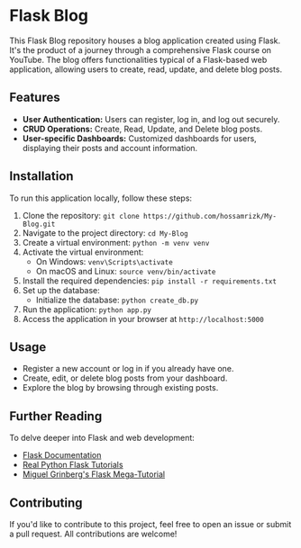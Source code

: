 # Flask Blog

This Flask Blog repository houses a blog application created using Flask. It's the product of a journey through a comprehensive Flask course on YouTube. The blog offers functionalities typical of a Flask-based web application, allowing users to create, read, update, and delete blog posts.

## Features

- **User Authentication:** Users can register, log in, and log out securely.
- **CRUD Operations:** Create, Read, Update, and Delete blog posts.
- **User-specific Dashboards:** Customized dashboards for users, displaying their posts and account information.

## Installation

To run this application locally, follow these steps:

1. Clone the repository: `git clone https://github.com/hossamrizk/My-Blog.git`
2. Navigate to the project directory: `cd My-Blog`
3. Create a virtual environment: `python -m venv venv`
4. Activate the virtual environment:
   - On Windows: `venv\Scripts\activate`
   - On macOS and Linux: `source venv/bin/activate`
5. Install the required dependencies: `pip install -r requirements.txt`
6. Set up the database:
   - Initialize the database: `python create_db.py`
7. Run the application: `python app.py`
8. Access the application in your browser at `http://localhost:5000`

## Usage

- Register a new account or log in if you already have one.
- Create, edit, or delete blog posts from your dashboard.
- Explore the blog by browsing through existing posts.

## Further Reading

To delve deeper into Flask and web development:

- [Flask Documentation](https://flask.palletsprojects.com/)
- [Real Python Flask Tutorials](https://realpython.com/tutorials/flask/)
- [Miguel Grinberg's Flask Mega-Tutorial](https://blog.miguelgrinberg.com/post/the-flask-mega-tutorial-part-i-hello-world)

## Contributing

If you'd like to contribute to this project, feel free to open an issue or submit a pull request. All contributions are welcome!



